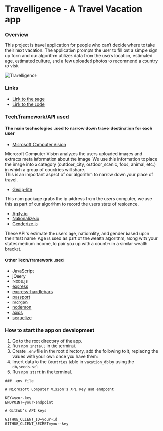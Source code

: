 # Travelligence - A Travel Vacation app

### Overview
This project is travel application for people who can’t decide where to take their next vacation. 
The application prompts the user to fill out a simple sign up form and our algorithm utilizes data from the users location, estimated age, estimated culture, and a few uploaded photos to recommend a country to visit.

![Travelligence](travelligence-screenshot.gif)

### Links
- [Link to the page](https://travelligence.herokuapp.com/)
- [Link to the code](https://github.com/yuda0110/Travelligence)


### Tech/framework/API used

#### The main technologies used to narrow down travel destination for each user
- [Microsoft Computer Vision](https://docs.microsoft.com/en-us/azure/cognitive-services/computer-vision/quickstarts/javascript-analyze)

Microsoft Computer Vision analyzes the users uploaded images and extracts meta information about the image. 
We use this information to place the image into a category (outdoor_city, outdoor_scenic, food, animal, etc.) in which a group of countries will share.  
This is an important aspect of our algorithm to narrow down your place of travel.

- [Geoip-lite](https://www.npmjs.com/package/geoip-lite)

This npm package grabs the ip address from the users computer, we use this as part of our algorithm to record the users state of residence.

- [Agify.io](https://agify.io/)
- [Nationalize.io](https://nationalize.io/)
- [Genderize.io](https://genderize.io/)

These API's estimate the users age, nationality, and gender based upon their first name. 
Age is used as part of the wealth algorithm, along with your states medium income, to pair you up with a country in a similar wealth bracket. 

#### Other Tech/framework used
- JavaScript
- jQuery
- Node.js
- [express](https://www.npmjs.com/package/express)
- [express-handlebars](https://www.npmjs.com/package/express-handlebars)
- [passport](https://www.npmjs.com/package/passport)
- [morgan](https://www.npmjs.com/package/morgan)
- [nodemon](https://www.npmjs.com/package/nodemon)
- [axios](https://www.npmjs.com/package/axios)
- [sequelize](https://www.npmjs.com/package/sequelize)

### How to start the app on development
1. Go to the root directory of the app.
2. Run `npm install` in the terminal.
3. Create `.env` file in the root directory, add the following to it, replacing the values with your own once you have them:
4. Insert data to the `Countries` table in `vacation_db` by using the `db/seeds.sql`
5. Run `npm start` in the terminal.

```bazaar
### .env file

# Microsoft Computer Vision's API key and endpoint

KEY=your-key
ENDPOINT=your-endpoint

# Github's API keys

GITHUB_CLIENT_ID=your-id
GITHUB_CLIENT_SECRET=your-key

```


